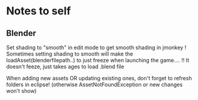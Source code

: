 # Notes to self

## Blender

Set shading to "smooth" in edit mode to get smooth shading in jmonkey
! Sometimes setting shading to smooth will make the loadAsset(blenderfilepath..) to just freeze when launching the game.... 
!! It doesn't feeze, just takes ages to load .blend file

When adding new assets OR updating existing ones, don't forget to refresh folders in eclipse! (otherwise AssetNotFoundException or new changes won't show)